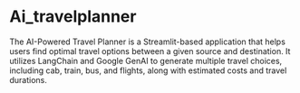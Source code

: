 # Ai_travelplanner
The AI-Powered Travel Planner is a Streamlit-based application that helps users find optimal travel options between a given source and destination. It utilizes LangChain and Google GenAI to generate multiple travel choices, including cab, train, bus, and flights, along with estimated costs and travel durations.
